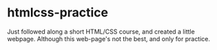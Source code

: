# htmlcss-practice
Just followed along a short HTML/CSS course, and created a little webpage. Although this web-page's not the best, and only for practice.
